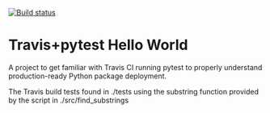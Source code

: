 [![Build status](https://travis-ci.org/iliazenkov/travis-pytest-hello-world.svg?master)](https://travis-ci.org/iliazenkov)

# Travis+pytest Hello World
 A project to get familiar with Travis CI running pytest to properly understand production-ready Python package deployment.
 
 The Travis build tests found in ./tests using the substring function provided by the script in ./src/find_substrings
